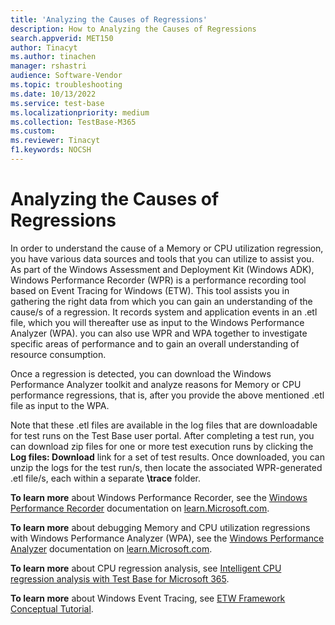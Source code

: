 ```yaml
---
title: 'Analyzing the Causes of Regressions'
description: How to Analyzing the Causes of Regressions
search.appverid: MET150
author: Tinacyt
ms.author: tinachen
manager: rshastri
audience: Software-Vendor
ms.topic: troubleshooting
ms.date: 10/13/2022
ms.service: test-base
ms.localizationpriority: medium
ms.collection: TestBase-M365
ms.custom:
ms.reviewer: Tinacyt
f1.keywords: NOCSH
---
```


# Analyzing the Causes of Regressions

In order to understand the cause of a Memory or CPU utilization regression, you have various data sources and tools that you can utilize to assist you. As part of the Windows Assessment and Deployment Kit (Windows ADK), Windows Performance Recorder (WPR) is a performance recording tool based on Event Tracing for Windows (ETW). This tool assists you in gathering the right data from which you can gain an understanding of the cause/s of a regression. It records system and application events in an .etl file, which you will thereafter use as input to the Windows Performance Analyzer (WPA). you can also use WPR and WPA together to investigate specific areas of performance and to gain an overall understanding of resource consumption.

Once a regression is detected, you can download the Windows Performance Analyzer toolkit and analyze reasons for Memory or CPU performance regressions, that is, after you provide the above mentioned .etl file as input to the WPA.

Note that these .etl files are available in the log files that are downloadable for test runs on the Test Base user portal.  After completing a test run, you can download zip files for one or more test execution runs by clicking the **Log files: Download** link for a set of test results. Once downloaded, you can unzip the logs for the test run/s, then locate the associated WPR-generated .etl file/s, each within a separate **\trace** folder.

**To learn more** about Windows Performance Recorder, see the [Windows Performance Recorder](/windows-hardware/test/wpt/windows-performance-recorder) documentation on [learn.Microsoft.com](/).

**To learn more** about debugging Memory and CPU utilization regressions with Windows Performance Analyzer (WPA), see the [Windows Performance Analyzer](/windows-hardware/test/wpt/windows-performance-analyzer) documentation on [learn.Microsoft.com](/).

**To learn more** about CPU regression analysis, see [Intelligent CPU regression analysis with Test Base for Microsoft 365](https://techcommunity.microsoft.com/t5/test-base-blog/intelligent-cpu-regression-analysis-with-test-base-for-microsoft/ba-p/2112977).

**To learn more** about Windows Event Tracing, see [ETW Framework Conceptual Tutorial](/message-analyzer/etw-framework-conceptual-tutorial).
